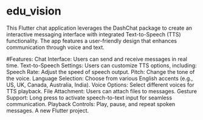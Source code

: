 # edu_vision
This Flutter chat application leverages the DashChat package to create an interactive messaging interface with integrated Text-to-Speech (TTS) functionality. The app features a user-friendly design that enhances communication through voice and text.

#Features: 
Chat Interface: Users can send and receive messages in real time.
Text-to-Speech Settings: Users can customize TTS options, including:
Speech Rate: Adjust the speed of speech output.
Pitch: Change the tone of the voice.
Language Selection: Choose from various English accents (e.g., US, UK, Canada, Australia, India).
Voice Options: Select different voices for TTS playback.
File Attachment: Users can attach files to messages.
Gesture Support: Long press to activate speech-to-text input for seamless communication.
Playback Controls: Play, pause, and repeat spoken messages.
A new Flutter project.
